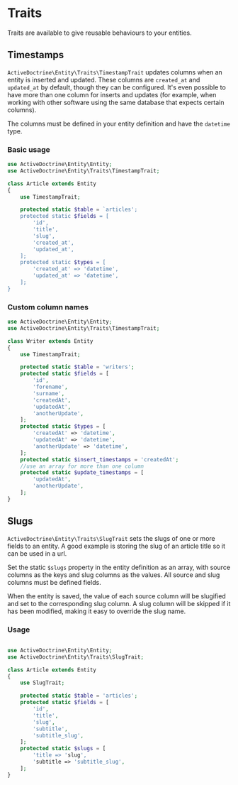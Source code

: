 # Traits

Traits are available to give reusable behaviours to your entities.

## Timestamps

`ActiveDoctrine\Entity\Traits\TimestampTrait` updates columns when an
entity is inserted and updated. These columns are `created_at` and
`updated_at` by default, though they can be configured. It's even
possible to have more than one column for inserts and updates (for
example, when working with other software using the same database that
expects certain columns).

The columns must be defined in your entity definition and have the
`datetime` type.

### Basic usage

```php
use ActiveDoctrine\Entity\Entity;
use ActiveDoctrine\Entity\Traits\TimestampTrait;

class Article extends Entity
{
    use TimestampTrait;

    protected static $table = `articles';
    protected static $fields = [
        'id',
        'title',
        'slug',
        'created_at',
        'updated_at',
    ];
    protected static $types = [
        'created_at' => 'datetime',
        'updated_at' => 'datetime',
    ];
}
```

### Custom column names

```php
use ActiveDoctrine\Entity\Entity;
use ActiveDoctrine\Entity\Traits\TimestampTrait;

class Writer extends Entity
{
    use TimestampTrait;

    protected static $table = 'writers';
    protected static $fields = [
        'id',
        'forename',
        'surname',
        'createdAt',
        'updatedAt',
        'anotherUpdate',
    ];
    protected static $types = [
        'createdAt' => 'datetime',
        'updatedAt' => 'datetime',
        'anotherUpdate' => 'datetime',
    ];
    protected static $insert_timestamps = 'createdAt';
    //use an array for more than one column
    protected static $update_timestamps = [
        'updatedAt',
        'anotherUpdate',
    ];
}
```

## Slugs

`ActiveDoctrine\Entity\Traits\SlugTrait` sets the slugs of one or more
fields to an entity. A good example is storing the slug of an article
title so it can be used in a url.

Set the static `$slugs` property in the entity definition as an array,
with source columns as the keys and slug columns as the values. All
source and slug columns must be defined fields.

When the entity is saved, the value of each source column will be
slugified and set to the corresponding slug column. A slug column will
be skipped if it has been modified, making it easy to override the
slug name.

### Usage

```php

use ActiveDoctrine\Entity\Entity;
use ActiveDoctrine\Entity\Traits\SlugTrait;

class Article extends Entity
{
    use SlugTrait;

    protected static $table = 'articles';
    protected static $fields = [
        'id',
        'title',
        'slug',
        'subtitle',
        'subtitle_slug',
    ];
    protected static $slugs = [
        'title => 'slug',
        'subtitle => 'subtitle_slug',
    ];
}
```
